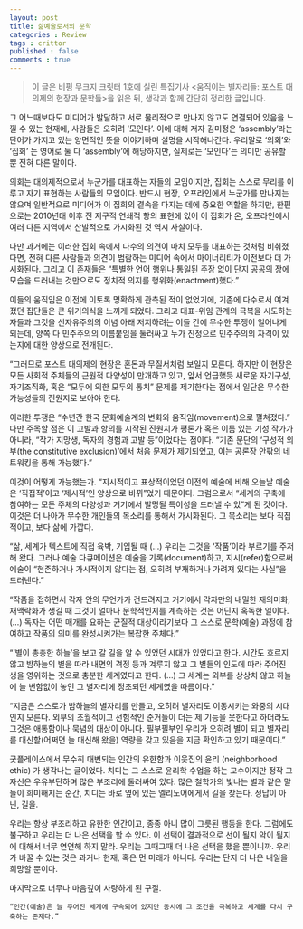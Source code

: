 ```yaml
---
layout: post
title: 삶예술로서의 문학
categories : Review
tags : crittor
published : false
comments : true
---
```


> 이 글은 비평 무크지 크릿터 1호에 실린 특집기사 <움직이는 별자리들: 포스트 대의제의 현장과 문학들>을 읽은 뒤, 생각과 함께 간단히 정리한 글입니다.

  그 어느때보다도 미디어가 발달하고 서로 물리적으로 만나지 않고도 연결되어 있음을 느낄 수 있는 현재에, 사람들은 오히려 ‘모인다’. 이에 대해 저자 김미정은 ‘assembly’라는 단어가 가지고 있는 양면적인 뜻을 이야기하며 설명을 시작해나간다. 우리말로 ‘의회’와 ‘집회’ 는 영어로 둘 다 ‘assembly’에 해당하지만, 실제로는 ‘모인다’는 의미만 공유할 뿐 전혀 다른 말이다.

  의회는 대의제적으로서 누군가를 대표하는 자들의 모임이지만, 집회는 스스로 무리를 이루고 자기 표현하는 사람들의 모임이다. 반드시 현장, 오프라인에서 누군가를 만나지는 않으며 일반적으로 미디어가 이 집회의 결속을 다지는 데에 중요한 역할을 하지만, 한편으로는 2010년대 이후 전 지구적 연쇄적 항의 표현에 있어 이 집회가 온, 오프라인에서 여러 다른 지역에서 산발적으로 가시화된 것 역시 사실이다. 

  다만 과거에는 이러한 집회 속에서 다수의 의견이 마치 모두를 대표하는 것처럼 비춰졌다면, 전혀 다른 사람들과 의견이 범람하는 미디어 속에서 마이너리티가 이전보다 더 가시화된다. 그리고 이 존재들은 “특별한 언어 행위나 통일된 주장 없이 단지 공공의 장에 모습을 드러내는 것만으로도 정치적 의지를 행위화(enactment)했다.”

  이들의 움직임은 이전에 이토록 명확하게 관측된 적이 없었기에, 기존에 다수로서 여겨졌던 집단들은 큰 위기의식을 느끼게 되었다. 그리고 대표-위임 관계의 극복을 시도하는 자들과 그것을 신자유주의의 이념 아래 저지하려는 이들 간에 무수한 투쟁이 일어나게 되는데, 양쪽 다 민주주의의 이름붙임을 둘러싸고 누가 진정으로 민주주의의 자격이 있는지에 대한 양상으로 전개된다.

  “그러므로 포스트 대의제의 현장은 혼돈과 무질서처럼 보일지 모른다. 하지만 이 현장은 모든 사회적 주체들의 근원적 다양성이 만개하고 있고, 앞서 언급했듯 새로운 자기구성, 자기조직화, 혹은 “모두에 의한 모두의 통치” 문제를 제기한다는 점에서 일단은 무수한 가능성들의 진원지로 보아야 한다.

  이러한 투쟁은 “수년간 한국 문화예술계의 변화와 움직임(movement)으로 펼쳐졌다.” 다만 주목할 점은 이 고발과 항의를 시작된 진원지가 평론가 혹은 이름 있는 기성 작가가 아니라, “작가 지망생, 독자의 경험과 고발 등”이었다는 점이다. “기존 문단의 ‘구성적 외부(the constitutive exclusion)’에서 처음 문제가 제기되었고, 이는 공론장 안팎의 네트워킹을 통해 가능했다.”

  이것이 어떻게 가능했는가. “지시적이고 표상적이었던 이전의 예술에 비해 오늘날 예술은 ‘직접적’이고 ‘제시적’인 양상으로 바뀌”었기 때문이다. 그럼으로서 “세계의 구축에 참여하는 모든 주체의 다양성과 거기에서 발명될 특이성을 드러낼 수 있”게 된 것이다. 이것은 더 나아가 무수한 개인들의 목소리를 통해서 가시화된다. 그 목소리는 보다 직접적이고, 보다 삶에 가깝다.

  “삶, 세계가 텍스트에 직접 육박, 기입될 때 (…) 우리는 그것을 ‘작품’이라 부르기를 주저해 왔다. 그러나 예술 다큐메이션은 예술을 기록(document)하고, 지시(refer)함으로써 예술이 “현존하거나 가시적이지 않다는 점, 오히려 부재하거나 가려져 있다는 사실”을 드러낸다.”

  “작품을 접하면서 각자 안의 무언가가 건드려지고 거기에서 각자만의 내밀한 재의미화, 재맥락화가 생길 때 그것이 얼마나 문학적인지를 계측하는 것은 어딘지 혹독한 일이다. (…) 독자는 어떤 매개를 요하는 균질적 대상이라기보다 그 스스로 문학(예술) 과정에 참여하고 작품의 의미를 완성시켜가는 복잡한 주체다.”

  “‘별이 총총한 하늘’을 보고 갈 길을 알 수 있었던 시대가 있었다고 한다. 시간도 흐르지 않고 밤하늘의 별을 따라 내면의 격정 등과 겨루지 않고 그 별들의 인도에 따라 주어진 생을 영위하는 것으로 충분한 세계였다고 한다. (…) 그 세계는 외부를 상상치 않고 하늘에 늘 변함없이 놓인 그 별자리에 정초되던 세계였을 따름이다.”

  “지금은 스스로가 밤하늘의 별자리를 만들고, 오히려 별자리도 이동시키는 와중의 시대인지 모른다. 외부의 초월적이고 선험적인 준거들이 더는 제 기능을 못한다고 하더라도 그것은 애통함이나 묵념의 대상이 아니다. 필부필부인 우리가 오히려 별이 되고 별자리를 대신할(어쩌면 늘 대신해 왔을) 역량을 갖고 있음을 지금 확인하고 있기 때문이다.”

  굿플레이스에서 무수히 대변되는 인간의 유한함과 이웃집의 윤리 (neighborhood ethic) 가 생각나는 글이었다. 치디는 그 스스로 윤리학 수업을 하는 교수이지만 정작 그 자신은 우유부단하며 많은 부조리에 둘러싸여 있다. 많은 철학가의 빛나는 별과 같은 말들이 희미해지는 순간, 치디는 바로 옆에 있는 엘리노어에게서 길을 찾는다. 정답이 아닌, 길을.

  우리는 항상 부조리하고 유한한 인간이고, 종종 아니 많이 그릇된 행동을 한다. 그럼에도 불구하고 우리는 더 나은 선택을 할 수 있다. 이 선택이 결과적으로 선이 될지 악이 될지에 대해서 너무 연연해 하지 말라. 우리는 그때그때 더 나은 선택을 했을 뿐이니까. 우리가 바꿀 수 있는 것은 과거나 현재, 혹은 먼 미래가 아니다. 우리는 단지 더 나은 내일을 희망할 뿐이다.

마지막으로 너무나 마음깊이 사랑하게 된 구절.

`“인간(예술)은 늘 주어진 세계에 구속되어 있지만 동시에 그 조건을 극복하고 세계를 다시 구축하는 존재다.”`
